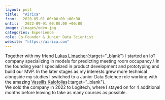 ```yaml
---
layout: post
title:  "Airica"
from:   2020-05-01 00:00:00 +00:00
until:   2022-09-01 00:00:00 +00:00
image: /images/eden.jpg
categories: Experience
role: Co-Founder & Junior Data Scientist
website: "https://airica.com"
---
```

Together with my friend [Lukas Limacher](https://www.linkedin.com/in/lukaslimacher/){:target="_blank"} I started an IoT company specializing in models for predicting meeting room occupancy.\ In the founding year I specialized in product development and prototyping and build our MVP. In the later stages as my interests grew more technical alongside my studies I switched to a Junior Data Science role working with the amazing [Vassilis Kalofolias](https://scholar.google.com/citations?user=Bz1RQ8MAAAAJ&hl=en){:target="_blank"}.\
We sold the company in 2022 to Logitech, where I stayed on for 4 additional months before leaving to take as many courses as possible.

